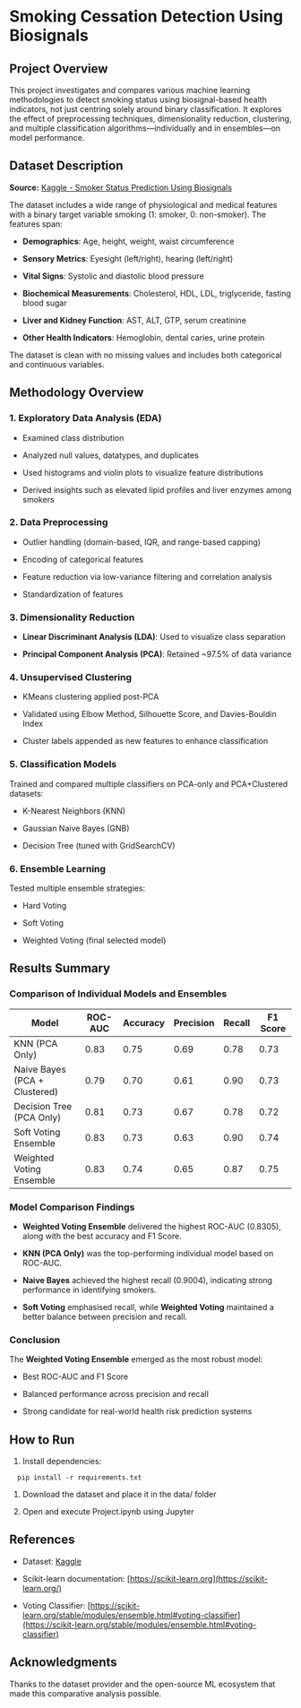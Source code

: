 Smoking Cessation Detection Using Biosignals
============================================

Project Overview
----------------

This project investigates and compares various machine learning methodologies to detect smoking status using biosignal-based health indicators, not just centring solely around binary classification. It explores the effect of preprocessing techniques, dimensionality reduction, clustering, and multiple classification algorithms—individually and in ensembles—on model performance.

Dataset Description
-------------------

**Source:** [Kaggle - Smoker Status Prediction Using Biosignals](https://www.kaggle.com/datasets/gauravduttakiit/smoker-status-prediction-using-biosignals)

The dataset includes a wide range of physiological and medical features with a binary target variable smoking (1: smoker, 0: non-smoker). The features span:

*   **Demographics**: Age, height, weight, waist circumference
    
*   **Sensory Metrics**: Eyesight (left/right), hearing (left/right)
    
*   **Vital Signs**: Systolic and diastolic blood pressure
    
*   **Biochemical Measurements**: Cholesterol, HDL, LDL, triglyceride, fasting blood sugar
    
*   **Liver and Kidney Function**: AST, ALT, GTP, serum creatinine
    
*   **Other Health Indicators**: Hemoglobin, dental caries, urine protein
    

The dataset is clean with no missing values and includes both categorical and continuous variables.

Methodology Overview
--------------------

### 1\. Exploratory Data Analysis (EDA)

*   Examined class distribution
    
*   Analyzed null values, datatypes, and duplicates
    
*   Used histograms and violin plots to visualize feature distributions
    
*   Derived insights such as elevated lipid profiles and liver enzymes among smokers
    

### 2\. Data Preprocessing

*   Outlier handling (domain-based, IQR, and range-based capping)
    
*   Encoding of categorical features
    
*   Feature reduction via low-variance filtering and correlation analysis
    
*   Standardization of features
    

### 3\. Dimensionality Reduction

*   **Linear Discriminant Analysis (LDA)**: Used to visualize class separation
    
*   **Principal Component Analysis (PCA)**: Retained ~97.5% of data variance
    

### 4\. Unsupervised Clustering

*   KMeans clustering applied post-PCA
    
*   Validated using Elbow Method, Silhouette Score, and Davies-Bouldin Index
    
*   Cluster labels appended as new features to enhance classification
    

### 5\. Classification Models

Trained and compared multiple classifiers on PCA-only and PCA+Clustered datasets:

*   K-Nearest Neighbors (KNN)
    
*   Gaussian Naive Bayes (GNB)
    
*   Decision Tree (tuned with GridSearchCV)
    

### 6\. Ensemble Learning

Tested multiple ensemble strategies:

*   Hard Voting
    
*   Soft Voting
    
*   Weighted Voting (final selected model)
    

Results Summary
---------------

### Comparison of Individual Models and Ensembles


| Model                          | ROC-AUC | Accuracy | Precision | Recall | F1 Score |
|-------------------------------|---------|----------|-----------|--------|----------|
| KNN (PCA Only)                | 0.83    | 0.75     | 0.69      | 0.78   | 0.73     |
| Naive Bayes (PCA + Clustered) | 0.79    | 0.70     | 0.61      | 0.90   | 0.73     |
| Decision Tree (PCA Only)      | 0.81    | 0.73     | 0.67      | 0.78   | 0.72     |
| Soft Voting Ensemble          | 0.83    | 0.73     | 0.63      | 0.90   | 0.74     |
| Weighted Voting Ensemble      | 0.83    | 0.74     | 0.65      | 0.87   | 0.75     |


### Model Comparison Findings

*   **Weighted Voting Ensemble** delivered the highest ROC-AUC (0.8305), along with the best accuracy and F1 Score.
    
*   **KNN (PCA Only)** was the top-performing individual model based on ROC-AUC.
    
*   **Naive Bayes** achieved the highest recall (0.9004), indicating strong performance in identifying smokers.
    
*   **Soft Voting** emphasised recall, while **Weighted Voting** maintained a better balance between precision and recall.
    

### Conclusion

The **Weighted Voting Ensemble** emerged as the most robust model:

*   Best ROC-AUC and F1 Score
    
*   Balanced performance across precision and recall
    
*   Strong candidate for real-world health risk prediction systems
    

How to Run
----------

1.  Install dependencies:

`   pip install -r requirements.txt   `

1.  Download the dataset and place it in the data/ folder
    
2.  Open and execute Project.ipynb using Jupyter
    

References
----------

*   Dataset: [Kaggle](https://www.kaggle.com/datasets/gauravduttakiit/smoker-status-prediction-using-biosignals)
    
*   Scikit-learn documentation: [https://scikit-learn.org](https://scikit-learn.org/)
    
*   Voting Classifier: [https://scikit-learn.org/stable/modules/ensemble.html#voting-classifier](https://scikit-learn.org/stable/modules/ensemble.html#voting-classifier)
    

Acknowledgments
---------------

Thanks to the dataset provider and the open-source ML ecosystem that made this comparative analysis possible.
